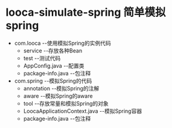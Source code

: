 # looca-simulate-spring 简单模拟spring

* com.looca --使用模拟Spring的实例代码
   * service  --存放各种Bean
   * test --测试代码
   * AppConfig.java --配置类
   * package-info.java  --包注释
* com.spring --模拟Spring的代码
   * annotation --模拟Spring的注解
   * aware --模拟Spring的aware
   * tool --存放常量和模拟Spring的对象
   * LoocaApplicationContext.java --模拟Spring容器
   * package-info.java --包注释
